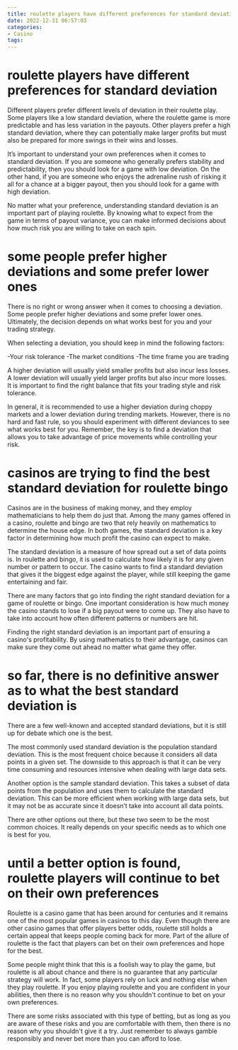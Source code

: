 ```yaml
---
title: roulette players have different preferences for standard deviation 
date: 2022-12-31 06:57:03
categories:
- Casino
tags:
---
```



#  roulette players have different preferences for standard deviation 

Different players prefer different levels of deviation in their roulette play. Some players like a low standard deviation, where the roulette game is more predictable and has less variation in the payouts. Other players prefer a high standard deviation, where they can potentially make larger profits but must also be prepared for more swings in their wins and losses.

It’s important to understand your own preferences when it comes to standard deviation. If you are someone who generally prefers stability and predictability, then you should look for a game with low deviation. On the other hand, if you are someone who enjoys the adrenaline rush of risking it all for a chance at a bigger payout, then you should look for a game with high deviation.

No matter what your preference, understanding standard deviation is an important part of playing roulette. By knowing what to expect from the game in terms of payout variance, you can make informed decisions about how much risk you are willing to take on each spin.

#  some people prefer higher deviations and some prefer lower ones 

There is no right or wrong answer when it comes to choosing a deviation. Some people prefer higher deviations and some prefer lower ones. Ultimately, the decision depends on what works best for you and your trading strategy.

When selecting a deviation, you should keep in mind the following factors:

-Your risk tolerance
-The market conditions
-The time frame you are trading

A higher deviation will usually yield smaller profits but also incur less losses. A lower deviation will usually yield larger profits but also incur more losses. It is important to find the right balance that fits your trading style and risk tolerance.

In general, it is recommended to use a higher deviation during choppy markets and a lower deviation during trending markets. However, there is no hard and fast rule, so you should experiment with different deviances to see what works best for you. Remember, the key is to find a deviation that allows you to take advantage of price movements while controlling your risk.

#  casinos are trying to find the best standard deviation for roulette bingo 

Casinos are in the business of making money, and they employ mathematicians to help them do just that. Among the many games offered in a casino, roulette and bingo are two that rely heavily on mathematics to determine the house edge. In both games, the standard deviation is a key factor in determining how much profit the casino can expect to make.

The standard deviation is a measure of how spread out a set of data points is. In roulette and bingo, it is used to calculate how likely it is for any given number or pattern to occur. The casino wants to find a standard deviation that gives it the biggest edge against the player, while still keeping the game entertaining and fair.

There are many factors that go into finding the right standard deviation for a game of roulette or bingo. One important consideration is how much money the casino stands to lose if a big payout were to come up. They also have to take into account how often different patterns or numbers are hit.

Finding the right standard deviation is an important part of ensuring a casino's profitability. By using mathematics to their advantage, casinos can make sure they come out ahead no matter what game they offer.

#  so far, there is no definitive answer as to what the best standard deviation is 

There are a few well-known and accepted standard deviations, but it is still up for debate which one is the best.

The most commonly used standard deviation is the population standard deviation. This is the most frequent choice because it considers all data points in a given set. The downside to this approach is that it can be very time consuming and resources intensive when dealing with large data sets.

Another option is the sample standard deviation. This takes a subset of data points from the population and uses them to calculate the standard deviation. This can be more efficient when working with large data sets, but it may not be as accurate since it doesn’t take into account all data points.

There are other options out there, but these two seem to be the most common choices. It really depends on your specific needs as to which one is best for you.

#  until a better option is found, roulette players will continue to bet on their own preferences

Roulette is a casino game that has been around for centuries and it remains one of the most popular games in casinos to this day. Even though there are other casino games that offer players better odds, roulette still holds a certain appeal that keeps people coming back for more. Part of the allure of roulette is the fact that players can bet on their own preferences and hope for the best.

Some people might think that this is a foolish way to play the game, but roulette is all about chance and there is no guarantee that any particular strategy will work. In fact, some players rely on luck and nothing else when they play roulette. If you enjoy playing roulette and you are confident in your abilities, then there is no reason why you shouldn't continue to bet on your own preferences.

There are some risks associated with this type of betting, but as long as you are aware of these risks and you are comfortable with them, then there is no reason why you shouldn't give it a try. Just remember to always gamble responsibly and never bet more than you can afford to lose.
